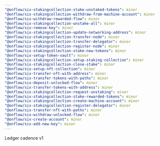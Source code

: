 ```yaml
---
"@onflow/six-stakingcollection-stake-unstaked-tokens": minor
"@onflow/six-stakingcollection-withdraw-from-machine-account": minor
"@onflow/six-withdraw-rewarded-flow": minor
"@onflow/six-stakingcollection-unstake-all": minor
"@onflow/six-remove-key": minor
"@onflow/six-stakingcollection-update-networking-address": minor
"@onflow/six-stakingcollection-transfer-node": minor
"@onflow/six-stakingcollection-transfer-delegator": minor
"@onflow/six-stakingcollection-register-node": minor
"@onflow/six-stakingcollection-stake-new-tokens": minor
"@onflow/six-setup-token-vault": minor
"@onflow/six-stakingcollection-setup-staking-collection": minor
"@onflow/six-stakingcollection-close-stake": minor
"@onflow/six-setup-nft-collection": minor
"@onflow/six-transfer-nft-with-address": minor
"@onflow/six-transfer-tokens-with-paths": minor
"@onflow/six-deposit-unlocked-flow": minor
"@onflow/six-transfer-tokens-with-address": minor
"@onflow/six-stakingcollection-request-unstaking": minor
"@onflow/six-stakingcollection-stake-rewarded-tokens": minor
"@onflow/six-stakingcollection-create-machine-account": minor
"@onflow/six-stakingcollection-register-delegator": minor
"@onflow/six-transfer-nft-with-paths": minor
"@onflow/six-withdraw-unlocked-flow": minor
"@onflow/six-create-account": minor
"@onflow/six-add-new-key": minor
---
```


Ledger cadence v1
